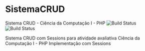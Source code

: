 # SistemaCRUD
Sistema CRUD - Ciência da Computação I - PHP
![Build Status](https://img.shields.io/badge/PHP-7.4.6-blue)
![Build Status](https://img.shields.io/badge/MariaDB-10.4.13-blue)

Sistema CRUD com Sessions para atividade avaliativa
Ciência da Computação I - PHP
Implementação com Sessions
